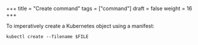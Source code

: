 +++
title = "Create command"
tags = ["command"]
draft = false
weight = 16
+++

To imperatively create a Kubernetes object using a manifest:

```shell
kubectl create --filename $FILE
```
